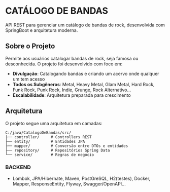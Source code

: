 # CATÁLOGO DE BANDAS

API REST para gerenciar um catálogo de bandas de rock, desenvolvida com SpringBoot e arquitetura moderna.

## Sobre o Projeto

Permite aos usuários catalogar bandas de rock, seja famosa ou desconhecida. O projeto foi desenvolvido com foco em:

- **Divulgação**: Catalogando bandas e criando um acervo onde qualquer um tem acesso
- **Todos os Subgêneros**: Metal, Heavy Metal, Glam Metal, Hard Rock, Funk Rock, Punk Rock, Indie, Grunge, Rock Alternativo...
- **Escalabilidade**: Arquitetura preparada para crescimento

## Arquitetura

O projeto segue uma arquitetura em camadas:

```
C:/java/CatalogoDeBandas/src/
├── controller/     # Controllers REST
├── entity/         # Entidades JPA
├── mapper/         # Conversão entre DTOs e entidades
├── repository/     # Repositórios Spring Data
└── service/        # Regras de negócio
```
### BACKEND
- Lombok, JPA/Hibernate, Maven, PostGreSQL, H2(testes), Docker, Mapper, ResponseEntity, Flyway, Swagger/OpenAPI...
